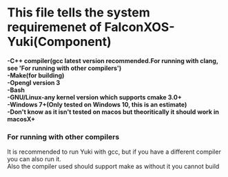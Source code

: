 # This file tells the system requiremenet of FalconXOS-Yuki(Component)

<b>
-C++ compiler(gcc latest version recommended.For running with clang, see 'For running with other compilers')
<br>
-Make(for building)
<br>
-Opengl version 3
<br>
-Bash
<br>
-GNU/Linux-any kernel version which supports cmake 3.0+
<br>
-Windows 7+(Only tested on Windows 10, this is an estimate)
<br>
-Don't know as it isn't tested on macos but theoritically it should work in macosX+
</b>

### For running with other compilers

It is recommended to run Yuki with gcc, but if you have a different compiler you can also run it.
<br>
Also the compiler used should support make as without it you cannot build
<br>
